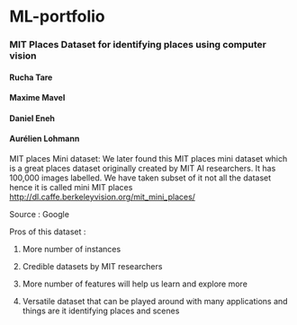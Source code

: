 # ML-portfolio
### MIT Places Dataset for identifying places using computer vision
#### Rucha Tare
#### Maxime Mavel
#### Daniel Eneh
#### Aurélien Lohmann

MIT places Mini dataset: We later found this MIT places mini dataset which is a great places dataset originally created by MIT AI researchers. It has 100,000 images labelled. We have taken subset of it not all the dataset hence it is called mini MIT places 
http://dl.caffe.berkeleyvision.org/mit_mini_places/

Source : Google

Pros of this dataset :

1. More number of instances

2. Credible datasets by MIT researchers

3. More number of features will help us learn and explore more

4. Versatile dataset that can be played around with many applications and things are it identifying places and scenes 

